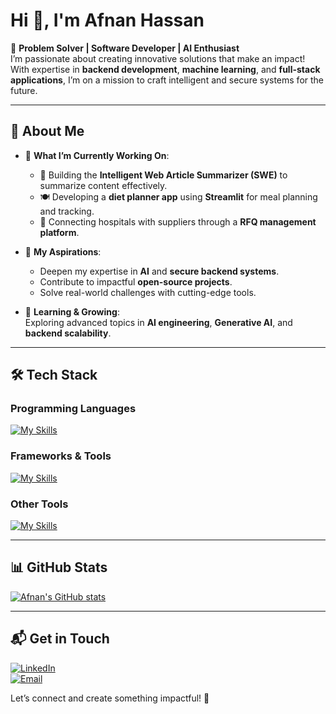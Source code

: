 # Hi 👋, I'm Afnan Hassan  

🚀 **Problem Solver | Software Developer | AI Enthusiast**  
I’m passionate about creating innovative solutions that make an impact! With expertise in **backend development**, **machine learning**, and **full-stack applications**, I’m on a mission to craft intelligent and secure systems for the future.

---

## 🌟 **About Me**
- 🔭 **What I’m Currently Working On**:  
  - 🧠 Building the **Intelligent Web Article Summarizer (SWE)** to summarize content effectively.  
  - 🍽️ Developing a **diet planner app** using **Streamlit** for meal planning and tracking.  
  - 🏥 Connecting hospitals with suppliers through a **RFQ management platform**.

- 🎯 **My Aspirations**:  
  - Deepen my expertise in **AI** and **secure backend systems**.  
  - Contribute to impactful **open-source projects**.  
  - Solve real-world challenges with cutting-edge tools.  

- 🌱 **Learning & Growing**:  
  Exploring advanced topics in **AI engineering**, **Generative AI**, and **backend scalability**.

---

## 🛠️ **Tech Stack**

### Programming Languages  
[![My Skills](https://skillicons.dev/icons?i=python,cpp,js)](https://skillicons.dev)


### Frameworks & Tools 
[![My Skills](https://skillicons.dev/icons?i=nodejs,react,express,django,mongodb,postgresql,tensorflow)](https://skillicons.dev)

### Other Tools  
[![My Skills](https://skillicons.dev/icons?i=docker,git,streamlit)](https://skillicons.dev)


---

## 📊 **GitHub Stats**  

[![Afnan's GitHub stats](https://github-readme-stats.vercel.app/api?username=afnanhassan09)](https://github.com/anuraghazra/github-readme-stats)

---

## 📬 **Get in Touch**

[![LinkedIn](https://img.shields.io/badge/LinkedIn-Connect-blue?style=for-the-badge&logo=linkedin)](https://www.linkedin.com/in/your-profile)  
[![Email](https://img.shields.io/badge/Email-Contact%20Me-red?style=for-the-badge&logo=gmail&logoColor=white)](mailto:your-email@example.com)  

Let’s connect and create something impactful! 🚀

